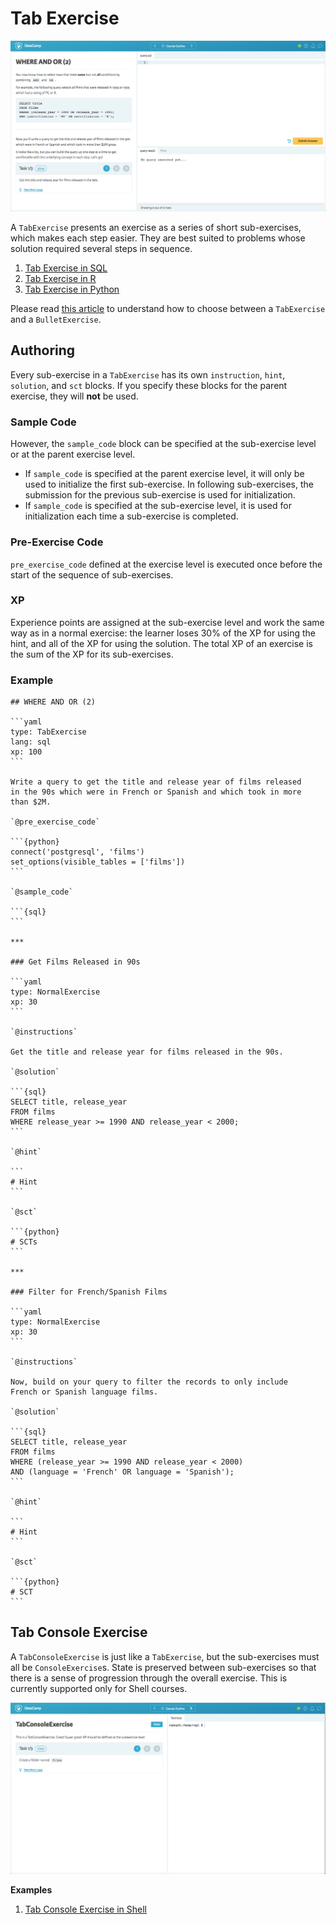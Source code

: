 # Tab Exercise

![tab-exercise](/images/TabExercise.png)

A `TabExercise` presents an exercise as a series of short sub-exercises, which makes each step easier. They are best suited to problems whose solution required several steps in sequence.

1. [Tab Exercise in SQL](examples/md/sql/TabExercise.md)
2. [Tab Exercise in R](examples/md/r/TabExercise.md)
3. [Tab Exercise in Python](examples/md/python/TabExercise.md)

Please read [this article](/courses/guides/tab-vs-bullet-exercises.html) to understand how to choose between a `TabExercise` and a `BulletExercise`.

## Authoring

Every sub-exercise in a `TabExercise` has its own `instruction`, `hint`, `solution`, and `sct` blocks. If you specify these blocks for the parent exercise, they will **not** be used. 

### Sample Code

However, the `sample_code` block can be specified at the sub-exercise level or at the parent exercise level. 

- If `sample_code` is specified at the parent exercise level, it will only be used to initialize the first sub-exercise. In following sub-exercises, the submission for the previous sub-exercise is used for initialization.
- If `sample_code` is specified at the sub-exercise level, it is used for initialization each time a sub-exercise is completed.

### Pre-Exercise Code

`pre_exercise_code` defined at the exercise level is executed once before the start of the sequence of sub-exercises.

### XP

Experience points are assigned at the sub-exercise level and work the same way as in a normal exercise: the learner loses 30% of the XP for using the hint, and all of the XP for using the solution. The total XP of an exercise is the sum of the XP for its sub-exercises.

### Example


    ## WHERE AND OR (2)

    ```yaml
    type: TabExercise 
    lang: sql 
    xp: 100 
    ```

    Write a query to get the title and release year of films released
    in the 90s which were in French or Spanish and which took in more
    than $2M.

    `@pre_exercise_code`

    ```{python}
    connect('postgresql', 'films')
    set_options(visible_tables = ['films'])
    ```

    `@sample_code`

    ```{sql}
    ```

    ***

    ### Get Films Released in 90s

    ```yaml
    type: NormalExercise
    xp: 30
    ```

    `@instructions`

    Get the title and release year for films released in the 90s.

    `@solution`

    ```{sql}
    SELECT title, release_year
    FROM films
    WHERE release_year >= 1990 AND release_year < 2000;
    ```

    `@hint`

    ```
    # Hint
    ```

    `@sct`

    ```{python}
    # SCTs
    ```

    ***

    ### Filter for French/Spanish Films

    ```yaml
    type: NormalExercise
    xp: 30
    ```

    `@instructions`

    Now, build on your query to filter the records to only include
    French or Spanish language films.

    `@solution`

    ```{sql}
    SELECT title, release_year
    FROM films
    WHERE (release_year >= 1990 AND release_year < 2000)
    AND (language = 'French' OR language = 'Spanish');
    ```

    `@hint`

    ```
    # Hint
    ```

    `@sct`

    ```{python}
    # SCT
    ```

## Tab Console Exercise

A `TabConsoleExercise` is just like a `TabExercise`, but the sub-exercises must all be `ConsoleExercise`s.  State is preserved between sub-exercises so that there is a sense of progression through the overall exercise. This is currently supported only for Shell courses.

![Tab Console Exercise](/images/TabConsoleExerciseShell.png)

__Examples__

1. [Tab Console Exercise in Shell](examples/md/shell/TabConsoleExercise.md)
